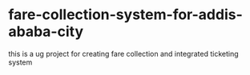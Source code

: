 # fare-collection-system-for-addis-ababa-city
this is a ug project for creating fare collection and integrated ticketing system
